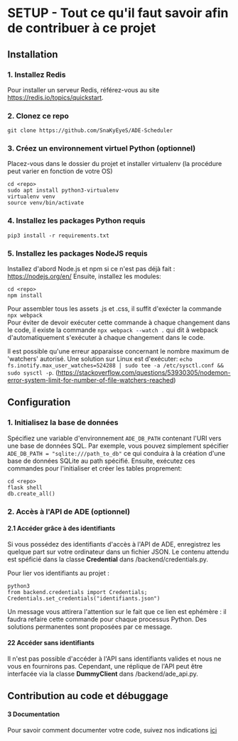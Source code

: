 # SETUP - Tout ce qu'il faut savoir afin de contribuer à ce projet

## Installation

### 1. Installez Redis
Pour installer un serveur Redis, référez-vous au site https://redis.io/topics/quickstart.

### 2. Clonez ce repo

`git clone https://github.com/SnaKyEyeS/ADE-Scheduler`

### 3. Créez un environnement virtuel Python (optionnel)

Placez-vous dans le dossier du projet et installer virtualenv (la procédure peut varier en fonction de votre OS)
```
cd <repo>
sudo apt install python3-virtualenv
virtualenv venv
source venv/bin/activate
```

### 4. Installez les packages Python requis

`pip3 install -r requirements.txt`

### 5. Installez les packages NodeJS requis
Installez d'abord Node.js et npm si ce n'est pas déjà fait : https://nodejs.org/en/
Ensuite, installez les modules:
```
cd <repo>
npm install
```  
Pour assembler tous les assets .js et .css, il suffit d'exécter la commande `npx webpack`  
Pour éviter de devoir exécuter cette commande à chaque changement dans le code, il existe la commande `npx webpack --watch .` qui dit à webpack d'automatiquement s'exécuter à chaque changement dans le code.

Il est possible qu'une erreur apparaisse concernant le nombre maximum de 'watchers' autorisé. Une solution sur Linux est d'exécuter: `echo fs.inotify.max_user_watches=524288 | sudo tee -a /etc/sysctl.conf && sudo sysctl -p`. (https://stackoverflow.com/questions/53930305/nodemon-error-system-limit-for-number-of-file-watchers-reached)

## Configuration

### 1. Initialisez la base de données

Spécifiez une variable d'environnement `ADE_DB_PATH` contenant l'URI vers une base de données SQL.
Par exemple, vous pouvez simplement spécifier `ADE_DB_PATH = "sqlite:///path_to_db"` ce qui conduira à la création d'une base de données SQLite au path spécifié. Ensuite, exécutez ces commandes pour l'initialiser et créer les tables proprement:
```
cd <repo>
flask shell
db.create_all()
```

### 2. Accès à l'API de ADE (optionnel)

#### 2.1 Accéder grâce à des identifiants

Si vous possédez des identifiants d'accès à l'API de ADE, enregistrez les quelque part sur votre ordinateur dans un fichier JSON. Le contenu attendu est spéficié dans la classe **Credential** dans /backend/credentials.py.

Pour lier vos identifiants au projet :

```
python3
from backend.credentials import Credentials; Credentials.set_credentials("identifiants.json")
```

Un message vous attirera l'attention sur le fait que ce lien est ephémère : il faudra refaire cette commande pour chaque processus Python. Des solutions permanentes sont proposées par ce message.

#### 22 Accéder sans identifiants

Il n'est pas possible d'accéder à l'API sans identifiants valides et nous ne vous en fournirons pas. Cependant, une réplique de l'API peut être interfacée via la classe **DummyClient** dans /backend/ade_api.py.

## Contribution au code et débuggage



#### 3 Documentation

Pour savoir comment documenter votre code, suivez nos indications [ici](/docs/README.md)

